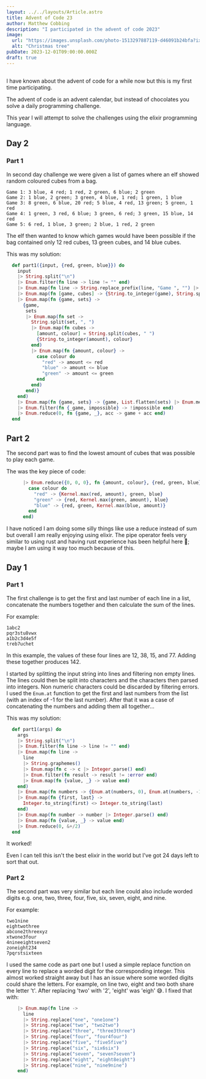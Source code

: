 ```yaml
---
layout: ../../layouts/Article.astro
title: Advent of Code 23
author: Matthew Cobbing
description: "I participated in the advent of code 2023"
image:
  url: "https://images.unsplash.com/photo-1513297887119-d46091b24bfa?ixlib=rb-4.0.3&ixid=MnwxMjA3fDB8MHxwaG90by1wYWdlfHx8fGVufDB8fHx8&fm=jpg&w=700&fit=max"
  alt: "Christmas tree"
pubDate: 2023-12-01T09:00:00.000Z
draft: true
---
```


##

I have known about the advent of code for a while now but this is my first time participating.

The advent of code is an advent calendar, but instead of chocolates you solve a daily programming challenge.

This year I will attempt to solve the challenges using the elixir programming language.

## Day 2

### Part 1

In second day challenge we were given a list of games where an elf showed random coloured cubes from a bag.

```
Game 1: 3 blue, 4 red; 1 red, 2 green, 6 blue; 2 green
Game 2: 1 blue, 2 green; 3 green, 4 blue, 1 red; 1 green, 1 blue
Game 3: 8 green, 6 blue, 20 red; 5 blue, 4 red, 13 green; 5 green, 1 red
Game 4: 1 green, 3 red, 6 blue; 3 green, 6 red; 3 green, 15 blue, 14 red
Game 5: 6 red, 1 blue, 3 green; 2 blue, 1 red, 2 green
```

The elf then wanted to know which games would have been possible if the bag contained only 12 red cubes, 13 green cubes, and 14 blue cubes.

This was my solution:

```elixir
  def part1({input, {red, green, blue}}) do
    input
    |> String.split("\n")
    |> Enum.filter(fn line -> line != "" end)
    |> Enum.map(fn line -> String.replace_prefix(line, "Game ", "") |> String.split(": ") end)
    |> Enum.map(fn [game, cubes] -> {String.to_integer(game), String.split(cubes, "; ")} end)
    |> Enum.map(fn {game, sets} ->
      {game,
       sets
       |> Enum.map(fn set ->
         String.split(set, ", ")
         |> Enum.map(fn cubes ->
           [amount, colour] = String.split(cubes, " ")
           {String.to_integer(amount), colour}
         end)
         |> Enum.map(fn {amount, colour} ->
           case colour do
             "red" -> amount <= red
             "blue" -> amount <= blue
             "green" -> amount <= green
           end
         end)
       end)}
    end)
    |> Enum.map(fn {game, sets} -> {game, List.flatten(sets) |> Enum.member?(false)} end)
    |> Enum.filter(fn {_game, impossible} -> !impossible end)
    |> Enum.reduce(0, fn {game, _}, acc -> game + acc end)
  end
```

## Part 2

The second part was to find the lowest amount of cubes that was possible to play each game.

The was the key piece of code:

```elixir
      |> Enum.reduce({0, 0, 0}, fn {amount, colour}, {red, green, blue} ->
        case colour do
          "red" -> {Kernel.max(red, amount), green, blue}
          "green" -> {red, Kernel.max(green, amount), blue}
          "blue" -> {red, green, Kernel.max(blue, amount)}
        end
      end)
```

I have noticed I am doing some silly things like use a reduce instead of sum but overall I am really enjoying using elixir.
The pipe operator feels very similar to using rust and having rust experience has been helpful here 🦀; maybe I am using it way too much because of this.

## Day 1

### Part 1

The first challenge is to get the first and last number of each line in a list, concatenate the numbers together and then calculate the sum of the lines.

For example:
```
1abc2
pqr3stu8vwx
a1b2c3d4e5f
treb7uchet
```

In this example, the values of these four lines are 12, 38, 15, and 77. Adding these together produces 142.

I started by splitting the input string into lines and filtering non empty lines.
The lines could then be split into characters and the characters then parsed into integers. Non numeric characters could be discarded by filtering errors.
I used the `Enum.at` function to get the first and last numbers from the list (with an index of -1 for the last number).
After that it was a case of concatenating the numbers and adding them all together...

This was my solution:

```elixir
  def part1(args) do
    args
    |> String.split("\n")
    |> Enum.filter(fn line -> line != "" end)
    |> Enum.map(fn line ->
      line
      |> String.graphemes()
      |> Enum.map(fn c -> c |> Integer.parse() end)
      |> Enum.filter(fn result -> result != :error end)
      |> Enum.map(fn {value, _} -> value end)
    end)
    |> Enum.map(fn numbers -> {Enum.at(numbers, 0), Enum.at(numbers, -1)} end)
    |> Enum.map(fn {first, last} ->
      Integer.to_string(first) <> Integer.to_string(last)
    end)
    |> Enum.map(fn number -> number |> Integer.parse() end)
    |> Enum.map(fn {value, _} -> value end)
    |> Enum.reduce(0, &+/2)
  end
```

It worked! 

Even I can tell this isn't the best elixir in the world but I've got 24 days left to sort that out.

### Part 2

The second part was very similar but each line could also include worded digits e.g. one, two, three, four, five, six, seven, eight, and nine.

For example:

```
two1nine
eightwothree
abcone2threexyz
xtwone3four
4nineeightseven2
zoneight234
7pqrstsixteen
```

I used the same code as part one but I used a simple replace function on every line to replace a worded digit for the corresponding integer.
This almost worked straight away but I has an issue where some worded digits could share the letters. 
For example, on line two, eight and two both share the letter 't'. After replacing 'two' with '2', 'eight' was 'eigh' 😅.
I fixed that with:

```elixir
    |> Enum.map(fn line ->
      line
      |> String.replace("one", "one1one")
      |> String.replace("two", "two2two")
      |> String.replace("three", "three3three")
      |> String.replace("four", "four4four")
      |> String.replace("five", "five5five")
      |> String.replace("six", "six6six")
      |> String.replace("seven", "seven7seven")
      |> String.replace("eight", "eight8eight")
      |> String.replace("nine", "nine9nine")
    end)
```
